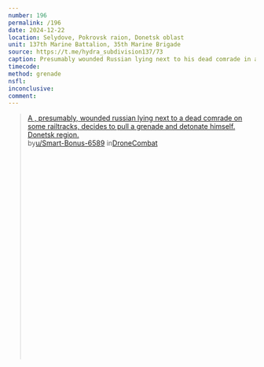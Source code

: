 ```yaml
---
number: 196
permalink: /196
date: 2024-12-22
location: Selydove, Pokrovsk raion, Donetsk oblast
unit: 137th Marine Battalion, 35th Marine Brigade
source: https://t.me/hydra_subdivision137/73
caption: Presumably wounded Russian lying next to his dead comrade in a trench decides to pull grenade and detonate himself
timecode: 
method: grenade
nsfl: 
inconclusive: 
comment:  
---
```

<blockquote class="reddit-embed-bq" style="height:500px" data-embed-height="740"><a href="https://www.reddit.com/r/DroneCombat/comments/1hk5i5x/a_presumably_wounded_russian_lying_next_to_a_dead/">A , presumably, wounded russian lying next to a dead comrade on some railtracks, decides to pull a grenade and detonate himself. Donetsk region.</a><br> by<a href="https://www.reddit.com/user/Smart-Bonus-6589/">u/Smart-Bonus-6589</a> in<a href="https://www.reddit.com/r/DroneCombat/">DroneCombat</a></blockquote><script async="" src="https://embed.reddit.com/widgets.js" charset="UTF-8"></script>